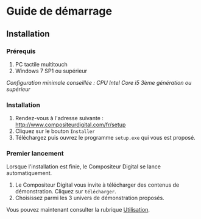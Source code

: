 ﻿# Guide de démarrage

## Installation

### Prérequis

1. PC tactile multitouch
2. Windows 7 SP1 ou supérieur

_Configuration minimale conseillée : CPU Intel Core i5 3ème génération ou supérieur_

### Installation

1. Rendez-vous à l'adresse suivante : <http://www.compositeurdigital.com/fr/setup>
2. Cliquez sur le bouton `Installer`
3. Téléchargez puis ouvrez le programme `setup.exe` qui vous est proposé.

### Premier lancement

Lorsque l'installation est finie, le Compositeur Digital se lance automatiquement.

1. Le Compositeur Digital vous invite à télécharger des contenus de démonstration. Cliquez sur `télécharger`.
2. Choisissez parmi les 3 univers de démonstration proposés.

Vous pouvez maintenant consulter la rubrique [Utilisation](use.md).